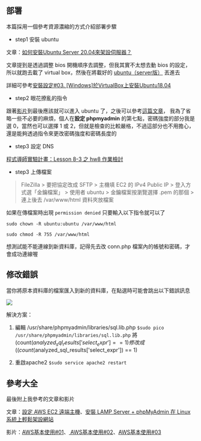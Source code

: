 ## 部署

本篇採用一個參考資源濃縮的方式介紹部署步驟

* step1 安裝 ubuntu

文章：[如何安裝Ubuntu Server 20.04來架設伺服器？](https://magiclen.org/ubuntu-server-20-04/)

文章提到是透過調整 bios 開機順序去調整，但我其實不太想去動 bios 的設定，所以就跑去載了 virtual box，然後在將載好的 [ubuntu（server版）](https://ubuntu.com/download/server) 丟進去

詳細可參考[安裝設定#03. [Windows]於VirtualBox上安裝Ubuntu18.04](https://www.youtube.com/watch?v=g5WqEmQrS1Y)

* step2 眼花撩亂的指令

跟著[影片](https://www.youtube.com/watch?v=kOHiDHb38MU)到最後應該就可以進入 ubuntu 了，之後可以參考[這篇文章](https://github.com/Lidemy/mentor-program-2nd-yuchun33/issues/15)，
我為了省略一些不必要的麻煩，個人在**設定 phpmyadmin**
的第七點，密碼強度的部分我是選 0，當然也可以選擇 1 或 2，但就是檢查的比較嚴格，不過這部分也不用擔心，還是能夠透過指令來更改密碼強度和密碼長度的

* step3 設定 DNS

[程式導師實驗計畫：Lesson 8-3 之 hw8 作業檢討](https://youtu.be/w6MN-N2OFTg?t=1360)

* step3 上傳檔案
> FileZilla
    > 要把協定改成 SFTP
    > 主機填 EC2 的 IPv4 Public IP
    > 登入方式選「金鑰檔案」
    > 使用者 ubuntu
    > 金鑰檔案按瀏覽選擇 .pem 的那個
    > 連上後去 /var/www/html 資料夾放檔案

如果在傳檔案時出現 `permission denied`
只要輸入以下指令就可以了
```
sudo chown -R ubuntu:ubuntu /var/www/html

sudo chmod -R 755 /var/www/html
```
想測試能不能連線到新資料庫，記得先去改 conn.php 檔案內的帳號和密碼，才會成功連線喔

## 修改錯誤
當你將原本資料庫的檔案匯入到新的資料庫，在點選時可能會跳出以下錯誤訊息

![](https://2.bp.blogspot.com/-2d5ykm8Bz0A/W_Y7QfRVNDI/AAAAAAAABsY/onfDPDDK08w_v6RKYNn8Vs7yWUmr3lOUQCLcBGAs/s320/0001.png)

解決方案：
1. 編輯 /usr/share/phpmyadmin/libraries/sql.lib.php
   `$sudo pico /usr/share/phpmyadmin/libraries/sql.lib.php`
   將(count($analyzed_sql_results['select_expr'] == 1)
   修改成
       ((count($analyzed_sql_results['select_expr']) == 1)
       
2. 重啟apache2
   `$sudo service apache2 restart`
   
## 參考大全
最後附上我參考的文章和影片

文章：[設定 AWS EC2 遠端主機](https://github.com/Lidemy/mentor-program-2nd-yuchun33/issues/15)、[安裝 LAMP Server + phpMyAdmin 在 Linux 系統上輕鬆架設網站](https://magiclen.org/lamp/)

影片：[AWS基本使用#01](https://www.youtube.com/watch?v=roIzxMx-XHc)、[ AWS基本使用#02](https://www.youtube.com/watch?v=M0haiLTvTp4)、[AWS基本使用#03](https://www.youtube.com/watch?v=kOHiDHb38MU)
